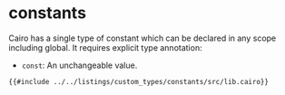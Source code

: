 # constants

Cairo has a single type of constant which can be declared in any scope
including global. It requires explicit type annotation:

- `const`: An unchangeable value.

```cairo,editable
{{#include ../../listings/custom_types/constants/src/lib.cairo}}
```
